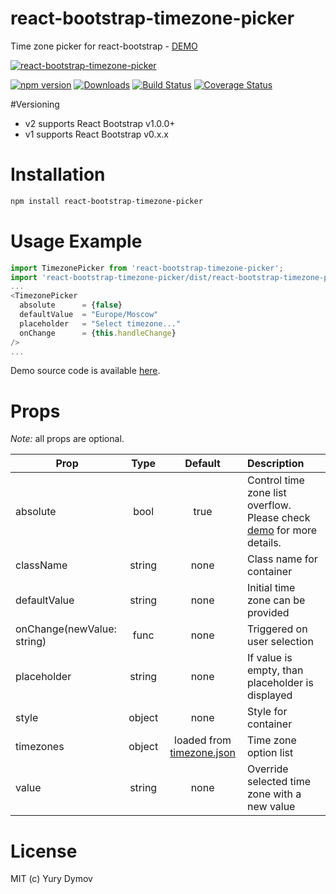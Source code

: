 # react-bootstrap-timezone-picker
Time zone picker for react-bootstrap - [DEMO](https://yury-dymov.github.io/react-bootstrap-timezone-picker)

[![react-bootstrap-timezone-picker](https://github.com/yury-dymov/react-bootstrap-timezone-picker/raw/master/docs/timezone-picker.gif)](https://github.com/yury-dymov/react-bootstrap-timezone-picker)

[![npm version](https://img.shields.io/npm/v/react-bootstrap-timezone-picker.svg?style=flat)](https://www.npmjs.com/package/react-bootstrap-timezone-picker)
[![Downloads](http://img.shields.io/npm/dm/react-bootstrap-timezone-picker.svg?style=flat-square)](https://npmjs.org/package/react-bootstrap-timezone-picker)
[![Build Status](https://img.shields.io/travis/yury-dymov/react-bootstrap-timezone-picker/master.svg?style=flat)](https://travis-ci.org/yury-dymov/react-bootstrap-timezone-picker)
[![Coverage Status](https://coveralls.io/repos/github/yury-dymov/react-bootstrap-timezone-picker/badge.svg?branch=master)](https://coveralls.io/github/yury-dymov/react-bootstrap-timezone-picker?branch=master)

#Versioning
* v2 supports React Bootstrap v1.0.0+
* v1 supports React Bootstrap v0.x.x

# Installation
```Bash
npm install react-bootstrap-timezone-picker
```

# Usage Example
```JavaScript
import TimezonePicker from 'react-bootstrap-timezone-picker';
import 'react-bootstrap-timezone-picker/dist/react-bootstrap-timezone-picker.min.css';
...
<TimezonePicker
  absolute      = {false}
  defaultValue  = "Europe/Moscow"
  placeholder   = "Select timezone..."
  onChange      = {this.handleChange}
/>
...
```
Demo source code is available [here](https://github.com/yury-dymov/react-bootstrap-timezone-picker/blob/master/demo/index.jsx).

# Props
*Note:* all props are optional.

| Prop        | Type           | Default  | Description |
| ------------- |:-------------:| :-----:|:-----------|
| absolute      | bool       | true |    Control time zone list overflow. Please check [demo](https://yury-dymov.github.io/react-bootstrap-timezone-picker) for more details. |
| className      | string       | none |     Class name for container |
| defaultValue      | string       | none |     Initial time zone can be provided |
| onChange(newValue: string)      | func       | none |    Triggered on user selection |
| placeholder      | string       | none |     If value is empty, than placeholder is displayed |
| style      | object       | none |   Style for container |
| timezones | object       | loaded from [timezone.json](https://github.com/yury-dymov/react-bootstrap-timezone-picker/blob/master/src/timezones.json) | Time zone option list  |
| value      | string       | none |   Override selected time zone with a new value |

# License
MIT (c) Yury Dymov
